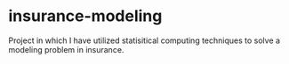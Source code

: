 # insurance-modeling
Project in which I have utilized statisitical computing techniques to solve a modeling problem in insurance. 
